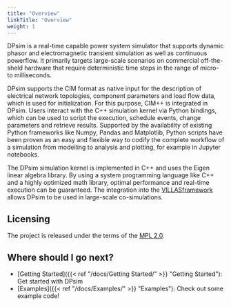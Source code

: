 ```yaml
---
title: "Overview"
linkTitle: "Overview"
weight: 1
---
```


DPsim is a real-time capable power system simulator that supports dynamic phasor and electromagnetic transient simulation as well as continuous powerflow. It primarily targets large-scale scenarios on commercial off-the-sheld hardware that require deterministic time steps in the range of micro- to milliseconds.

DPsim supports the CIM format as native input for the description of electrical network topologies, component parameters and load flow data, which is used for initialization. For this purpose, CIM++ is integrated in DPsim.
Users interact with the C++ simulation kernel via Python bindings, which can be used to script the execution, schedule events, change parameters and retrieve results. Supported by the availability of existing Python frameworks like Numpy, Pandas and Matplotlib, Python scripts have been proven as an easy and flexible way to codify the complete workflow of a simulation from modelling to analysis and plotting, for example in Jupyter notebooks.

The DPsim simulation kernel is implemented in C++ and uses the Eigen linear algebra library. By using a system programming language like C++ and a highly optimized math library, optimal performance and real-time execution can be guaranteed.
The integration into the [VILLASframework](https://github.com/VILLASframework/node) allows DPsim to be used in large-scale co-simulations.

## Licensing

The project is released under the terms of the [MPL 2.0](https://mozilla.org/MPL/2.0/).

## Where should I go next?

* [Getting Started]({{< ref "/docs/Getting Started/" >}} "Getting Started"): Get started with DPsim
* [Examples]({{< ref "/docs/Examples/" >}} "Examples"): Check out some example code!

